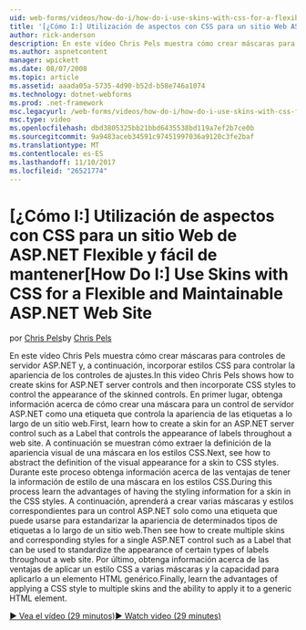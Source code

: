 ```yaml
---
uid: web-forms/videos/how-do-i/how-do-i-use-skins-with-css-for-a-flexible-and-maintainable-aspnet-web-site
title: '[¿Cómo I:] Utilización de aspectos con CSS para un sitio Web ASP.NET Flexible y fácil de mantener | Documentos de Microsoft'
author: rick-anderson
description: En este vídeo Chris Pels muestra cómo crear máscaras para controles de servidor ASP.NET y, a continuación, incorporar estilos CSS para controlar el aspecto de la contrat. ajustes...
ms.author: aspnetcontent
manager: wpickett
ms.date: 08/07/2008
ms.topic: article
ms.assetid: aaada05a-5735-4d90-b52d-b58e746a1074
ms.technology: dotnet-webforms
ms.prod: .net-framework
msc.legacyurl: /web-forms/videos/how-do-i/how-do-i-use-skins-with-css-for-a-flexible-and-maintainable-aspnet-web-site
msc.type: video
ms.openlocfilehash: dbd3805325bb21bbd6435538bd119a7ef2b7ce0b
ms.sourcegitcommit: 9a9483aceb34591c97451997036a9120c3fe2baf
ms.translationtype: MT
ms.contentlocale: es-ES
ms.lasthandoff: 11/10/2017
ms.locfileid: "26521774"
---
```

<a name="how-do-i-use-skins-with-css-for-a-flexible-and-maintainable-aspnet-web-site"></a><span data-ttu-id="d087f-103">[¿Cómo I:] Utilización de aspectos con CSS para un sitio Web de ASP.NET Flexible y fácil de mantener</span><span class="sxs-lookup"><span data-stu-id="d087f-103">[How Do I:] Use Skins with CSS for a Flexible and Maintainable ASP.NET Web Site</span></span>
====================
<span data-ttu-id="d087f-104">por [Chris Pels](https://twitter.com/chrispels)</span><span class="sxs-lookup"><span data-stu-id="d087f-104">by [Chris Pels](https://twitter.com/chrispels)</span></span>

<span data-ttu-id="d087f-105">En este vídeo Chris Pels muestra cómo crear máscaras para controles de servidor ASP.NET y, a continuación, incorporar estilos CSS para controlar la apariencia de los controles de ajustes.</span><span class="sxs-lookup"><span data-stu-id="d087f-105">In this video Chris Pels shows how to create skins for ASP.NET server controls and then incorporate CSS styles to control the appearance of the skinned controls.</span></span> <span data-ttu-id="d087f-106">En primer lugar, obtenga información acerca de cómo crear una máscara para un control de servidor ASP.NET como una etiqueta que controla la apariencia de las etiquetas a lo largo de un sitio web.</span><span class="sxs-lookup"><span data-stu-id="d087f-106">First, learn how to create a skin for an ASP.NET server control such as a Label that controls the appearance of labels throughout a web site.</span></span> <span data-ttu-id="d087f-107">A continuación se muestran cómo extraer la definición de la apariencia visual de una máscara en los estilos CSS.</span><span class="sxs-lookup"><span data-stu-id="d087f-107">Next, see how to abstract the definition of the visual appearance for a skin to CSS styles.</span></span> <span data-ttu-id="d087f-108">Durante este proceso obtenga información acerca de las ventajas de tener la información de estilo de una máscara en los estilos CSS.</span><span class="sxs-lookup"><span data-stu-id="d087f-108">During this process learn the advantages of having the styling information for a skin in the CSS styles.</span></span> <span data-ttu-id="d087f-109">A continuación, aprenderá a crear varias máscaras y estilos correspondientes para un control ASP.NET solo como una etiqueta que puede usarse para estandarizar la apariencia de determinados tipos de etiquetas a lo largo de un sitio web.</span><span class="sxs-lookup"><span data-stu-id="d087f-109">Then see how to create multiple skins and corresponding styles for a single ASP.NET control such as a Label that can be used to standardize the appearance of certain types of labels throughout a web site.</span></span> <span data-ttu-id="d087f-110">Por último, obtenga información acerca de las ventajas de aplicar un estilo CSS a varias máscaras y la capacidad para aplicarlo a un elemento HTML genérico.</span><span class="sxs-lookup"><span data-stu-id="d087f-110">Finally, learn the advantages of applying a CSS style to multiple skins and the ability to apply it to a generic HTML element.</span></span>

[<span data-ttu-id="d087f-111">&#9654; Vea el vídeo (29 minutos)</span><span class="sxs-lookup"><span data-stu-id="d087f-111">&#9654; Watch video (29 minutes)</span></span>](https://channel9.msdn.com/Blogs/ASP-NET-Site-Videos/how-do-i-use-skins-with-css-for-a-flexible-and-maintainable-aspnet-web-site)
